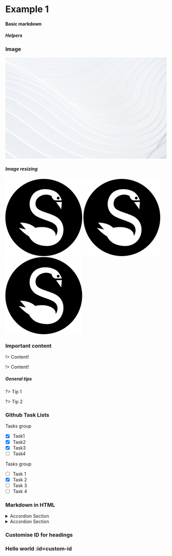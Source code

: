 <header class="hero" style="background: var(--primary)"></header>

# Example 1

#### Basic markdown

##### Helpers

### Image

![Cover](../assets/images/cover-bg.jpg ':class=someCssClass')

##### Image resizing

![logo](../assets/images/logo.svg ':size=WIDTHxHEIGHT')
![logo](../assets/images/logo.svg ':size=80x80')
![logo](../assets/images/logo.svg ':size=50%')

### Important content

!> Content!

!> Content! 

##### General tips

?> Tip 1

?> Tip 2

### Github Task Lists

Tasks group

- [x] Task1
- [x] Task2
- [x] Task3
- [ ] Task4

Tasks group

- [ ] Task 1
- [x] Task 2
- [ ] Task 3
- [ ] Task 4

### Markdown in HTML

<details>
<summary>Accordion Section</summary>

  - Item 1
  - Item 2
  - Item 3
  - Item 4

</details>

<details>
<summary>Accordion Section</summary>

  - Item 1
  - Item 2
  - Item 3
  - Item 4
  
</details>

### Customise ID for headings

### Hello world :id=custom-id